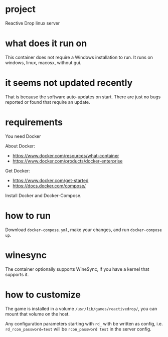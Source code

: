 # project
Reactive Drop linux server

# what does it run on
This container does not require a Windows installation to run. It runs on windows, linux, macosx, without gui.

# it seems not updated recently

That is because the software auto-updates on start. There are just no bugs reported or found that require an update.

# requirements
You need Docker

About Docker:
- https://www.docker.com/resources/what-container
- https://www.docker.com/products/docker-enterprise

Get Docker:
- https://www.docker.com/get-started
- https://docs.docker.com/compose/

Install Docker and Docker-Compose.

# how to run

Download `docker-compose.yml`, make your changes, and run `docker-compose up`. 

# winesync

The container optionally supports WineSync, if you have a kernel that supports it.

# how to customize
The game is installed in a volume `/usr/lib/games/reactivedrop/`, you can mount that volume on the host.

Any configuration parameters starting with `rd_` with be written as config, i.e. `rd_rcon_password=test` will be `rcon_password test` in the server config.
